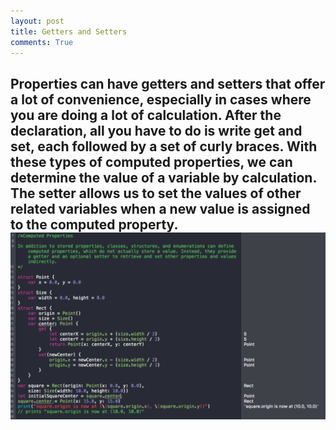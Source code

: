 ```yaml
---
layout: post
title: Getters and Setters
comments: True
---
```


Properties can have getters and setters that offer a lot of convenience, especially in cases where you are doing a lot of calculation. After the declaration, all you have to do is write get and set, each followed by a set of curly braces. With these types of computed properties, we can determine the value of a variable by calculation. The setter allows us to set the values of other related variables when a new value is assigned to the computed property.
![Playground](https://raw.githubusercontent.com/macbellingrath/macbellingrath.github.io/master/Assets/getset.png)
-----

